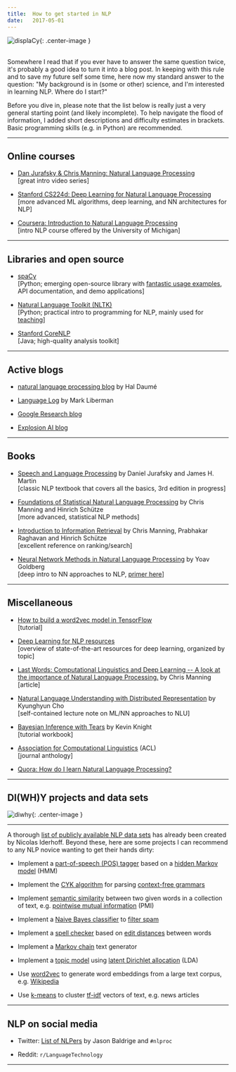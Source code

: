 ```yaml
---
title:  How to get started in NLP
date:   2017-05-01
---
```


![displaCy][parsetree]{: .center-image }

[parsetree]: {{site.url}}/files/displacy.png "Dependency parse tree visualized by displaCy"

<br>
Somewhere I read that if you ever have to answer the same question twice, it's probably a good idea to turn it into a blog post. In keeping with this rule and to save my future self some time, here now my standard answer to the question: "My background is in (some or other) science, and I'm interested in learning NLP. Where do I start?"

Before you dive in, please note that the list below is really just a very general starting point (and likely incomplete). To help navigate the flood of information, I added short descriptions and difficulty estimates in brackets. Basic programming skills (e.g. in Python) are recommended.

---

## Online courses

- [Dan Jurafsky & Chris Manning: Natural Language Processing](https://www.youtube.com/watch?v=nfoudtpBV68&list=PL6397E4B26D00A269)<br> [great intro video series]

- [Stanford CS224d: Deep Learning for Natural Language Processing](http://cs224d.stanford.edu/syllabus.html)<br> [more advanced ML algorithms, deep learning, and NN architectures for NLP]

- [Coursera: Introduction to Natural Language Processing](https://www.coursera.org/learn/natural-language-processing)<br> [intro NLP course offered by the University of Michigan]

---

## Libraries and open source

- [spaCy](https://spacy.io/)<br> [Python; emerging open-source library with [fantastic usage examples](https://spacy.io/usage/spacy-101), API documentation, and demo applications]

- [Natural Language Toolkit (NLTK)](http://www.nltk.org/)<br> [Python; practical intro to programming for NLP, mainly used for [teaching](http://www.nltk.org/book/)]

- [Stanford CoreNLP](https://stanfordnlp.github.io/CoreNLP/)<br> [Java; high-quality analysis toolkit]

---

## Active blogs

- [natural language processing blog](https://nlpers.blogspot.com/) by Hal Daumé

- [Language Log](http://languagelog.ldc.upenn.edu/nll/) by Mark Liberman

- [Google Research blog](https://research.googleblog.com/)

- [Explosion AI blog](https://explosion.ai/blog/) 

---

## Books

- [Speech and Language Processing](https://web.stanford.edu/~jurafsky/slp3/) by Daniel Jurafsky and James H. Martin<br> [classic NLP textbook that covers all the basics, 3rd edition in progress]

- [Foundations of Statistical Natural Language Processing](https://nlp.stanford.edu/fsnlp/) by Chris Manning and Hinrich Schütze<br> [more advanced, statistical NLP methods]

- [Introduction to Information Retrieval](https://nlp.stanford.edu/IR-book/) by Chris Manning, Prabhakar Raghavan and Hinrich Schütze<br> [excellent reference on ranking/search]

- [Neural Network Methods in Natural Language Processing](https://www.amazon.com/Network-Methods-Natural-Language-Processing/dp/1627052984) by Yoav Goldberg<br> [deep intro to NN approaches to NLP, [primer here](http://u.cs.biu.ac.il/~yogo/nnlp.pdf)]

---

## Miscellaneous

- [How to build a word2vec model in TensorFlow](https://www.tensorflow.org/versions/master/tutorials/word2vec/index.html)<br> [tutorial]

- [Deep Learning for NLP resources](https://github.com/andrewt3000/dl4nlp)<br> [overview of state-of-the-art resources for deep learning, organized by topic]

- [Last Words: Computational Linguistics and Deep Learning --  A look at the importance of Natural Language Processing.](http://mitp.nautil.us/article/170/last-words-computational-linguistics-and-deep-learning) by Chris Manning<br> [article]

- [Natural Language Understanding with Distributed Representation](https://github.com/nyu-dl/NLP_DL_Lecture_Note/blob/master/lecture_note.pdf) by Kyunghyun Cho<br> [self-contained lecture note on ML/NN approaches to NLU]

- [Bayesian Inference with Tears](http://www.isi.edu/natural-language/people/bayes-with-tears.pdf) by Kevin Knight<br> [tutorial workbook]

- [Association for Computational Linguistics](http://aclanthology.info/) (ACL)<br> [journal anthology]

- [Quora: How do I learn Natural Language Processing?](https://www.quora.com/How-do-I-learn-Natural-Language-Processing)

---

## DI(WH)Y projects and data sets

![diwhy][comic]{: .center-image }

[comic]: {{site.url}}/files/comic.png "http://gunshowcomic.com/"

---

A thorough [list of publicly available NLP data sets](https://github.com/niderhoff/nlp-datasets) has already been created by Nicolas Iderhoff. Beyond these, here are some projects I can recommend to any NLP novice wanting to get their hands dirty:

- Implement a [part-of-speech (POS) tagger](https://en.wikipedia.org/wiki/Part-of-speech_tagging) based on a [hidden Markov model](https://en.wikipedia.org/wiki/Hidden_Markov_model) (HMM)

- Implement the [CYK algorithm](https://en.wikipedia.org/wiki/CYK_algorithm) for parsing [context-free grammars](https://en.wikipedia.org/wiki/Context-free_grammar)

- Implement [semantic similarity](https://en.wikipedia.org/wiki/Semantic_similarity) between two given words in a collection of text, e.g. [pointwise mutual information](https://en.wikipedia.org/wiki/Pointwise_mutual_information) (PMI)

- Implement a [Naive Bayes classifier](https://en.wikipedia.org/wiki/Naive_Bayes_classifier) to [filter spam](https://en.wikipedia.org/wiki/Naive_Bayes_spam_filtering)

- Implement a [spell checker](https://en.wikipedia.org/wiki/Spell_checker) based on [edit distances](https://en.wikipedia.org/wiki/Edit_distance) between words

- Implement a [Markov chain](https://en.wikipedia.org/wiki/Markov_chain) text generator

- Implement a [topic model](https://en.wikipedia.org/wiki/Topic_model) using [latent Dirichlet allocation](https://en.wikipedia.org/wiki/Latent_Dirichlet_allocation) (LDA)

- Use [word2vec](https://code.google.com/archive/p/word2vec/) to generate word embeddings from a large text corpus, e.g. [Wikipedia](https://en.wikipedia.org/wiki/Wikipedia:Database_download)

- Use [k-means](https://en.wikipedia.org/wiki/K-means_clustering) to cluster [tf-idf](https://en.wikipedia.org/wiki/Tf%E2%80%93idf) vectors of text, e.g. news articles

---

## NLP on social media

- Twitter: [List of NLPers](https://twitter.com/jasonbaldridge/lists/nlpers) by Jason Baldrige and `#nlproc`

- Reddit: `r/LanguageTechnology`

---

